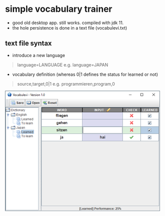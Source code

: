 # simple vocabulary trainer
- good old desktop app. still works. compiled with jdk 11.
- the hole persistence is done in a text file (vocabulevi.txt)

## text file syntax
- introduce a new language 
> language=LANGUAGE e.g. language=JAPAN 
- vocabulary definition (whereas 0|1 defines the status for learned or not)
> source,target,0|1 e.g. programmieren,program,0

![App screenshot](screenshot.png)
 